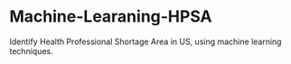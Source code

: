 # Machine-Learaning-HPSA
Identify Health Professional Shortage Area in US, using machine learning techniques.
